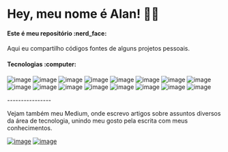 # Hey, meu nome é Alan! :man_technologist:

<h4>Este é meu repositório :nerd_face:</h4
<p>Aqui eu compartilho códigos fontes de alguns projetos pessoais.</p>

<h4>Tecnologias :computer:</h4
<br>

![image](https://img.shields.io/badge/Spring-6DB33F?style=for-the-badge&logo=spring&logoColor=white)
![image](https://img.shields.io/badge/Java-ED8B00?style=for-the-badge&logo=java&logoColor=white)
![image](https://img.shields.io/badge/PostgreSQL-316192?style=for-the-badge&logo=postgresql&logoColor=white)
![image](https://img.shields.io/badge/MySQL-00000F?style=for-the-badge&logo=mysql&logoColor=white)
![image](https://img.shields.io/badge/Docker-2496ED?style=for-the-badge&logo=docker&logoColor=white)
![image](https://img.shields.io/badge/Amazon_AWS-232F3E?style=for-the-badge&logo=amazon-aws&logoColor=white)
![image](https://img.shields.io/badge/React_Native-20232A?style=for-the-badge&logo=react&logoColor=61DAFB)
![image](https://img.shields.io/badge/JavaScript-F7DF1E?style=for-the-badge&logo=javascript&logoColor=black)
![image](https://img.shields.io/badge/Angular-DD0031?style=for-the-badge&logo=angular&logoColor=white)
![image](https://img.shields.io/badge/TypeScript-007ACC?style=for-the-badge&logo=typescript&logoColor=white)
![image](https://img.shields.io/badge/Bootstrap-563D7C?style=for-the-badge&logo=bootstrap&logoColor=white)
![image](https://img.shields.io/badge/HTML5-E34F26?style=for-the-badge&logo=html5&logoColor=white)
![image](https://img.shields.io/badge/CSS3-1572B6?style=for-the-badge&logo=css3&logoColor=white)
![image](https://img.shields.io/badge/Git-E34F26?style=for-the-badge&logo=git&logoColor=white)
![image](https://img.shields.io/badge/GitHub-100000?style=for-the-badge&logo=github&logoColor=white)
![image](https://img.shields.io/badge/SAP-0FAAFF?style=for-the-badge&logo=sap&logoColor=white)
<br>
<p>----------------</p>
<p>Vejam também meu Medium, onde escrevo artigos sobre assuntos diversos da área de tecnologia, unindo meu gosto pela escrita com meus conhecimentos.</p>

[![image](https://img.shields.io/badge/Medium-12100E?style=for-the-badge&logo=medium&logoColor=white)](https://medium.com/@alan.stfreitas)
[![image](https://img.shields.io/badge/LinkedIn-0077B5?style=for-the-badge&logo=linkedin&logoColor=white)](https://www.linkedin.com/in/alan-stfreitas/)


  
  



